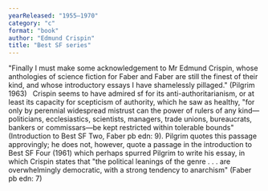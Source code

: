 ```yaml
---
yearReleased: "1955–1970"
category: "c"
format: "book"
author: "Edmund Crispin"
title: "Best SF series"
---
```

"Finally I must make some acknowledgement to Mr Edmund  Crispin, whose anthologies of science fiction for Faber and Faber are still the  finest of their kind, and whose introductory essays I have shamelessly  pillaged." (Pilgrim 1963)
 
Crispin seems to have admired sf for its  anti-authoritarianism, or at least its capacity for scepticism of authority,  which he saw as healthy, "for only by perennial widespread mistrust can the  power of rulers of any kind—politicians, ecclesiastics, scientists, managers,  trade unions, bureaucrats, bankers or commissars—be kept restricted within  tolerable bounds" (Introduction to Best SF Two, Faber pb edn: 9). Pilgrim  quotes this passage approvingly; he does not, however, quote a passage in the  introduction to Best SF Four (1961) which perhaps spurred Pilgrim to  write his essay, in which Crispin states that "the political leanings of the  genre . . . are overwhelmingly democratic, with a strong tendency to  anarchism" (Faber pb edn: 7)